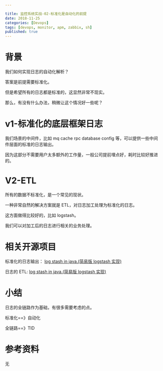 ```yaml
---

title: 监控系统实战-02-标准化是自动化的前提
date: 2018-11-25
categories: [Devops]
tags: [devops, monitor, apm, zabbix, sh]
published: true
---
```


# 背景

我们如何实现日志的自动化解析？

答案是前提需要标准化。

但是希望所有的日志都是标准的，这显然非常不现实。

那么，有没有什么办法，稍微让这个情况好一些呢？

# v1-标准化的底层框架日志

我们场景的中间件，比如 mq cache rpc database config 等，可以提供一些中间件层面的标准的日志输出。

因为这部分不需要用户太多额外的工作量，一般公司提前埋点好，耗时比较好推进的。

# V2-ETL

所有的数据不标准化，是一个常见的现状。

一种非常自然的解决方案就是 ETL，对日志加工处理为标准化的日志。

这方面做得比较好的，比如 logstash。

我们可以对加工后的日志进行相关的业务处理。

# 相关开源项目

标准化的日志输出： [log stash in java.(简易版 logstash 实现)](https://github.com/houbb/auto-log)

日志的 ETL:  [log stash in java.(简易版 logstash 实现)](https://github.com/houbb/logstash4j)

# 小结

日志的全链路作为基础，有很多需要考虑的点。

标准化==》自动化

全链路==》TID



# 参考资料

无

